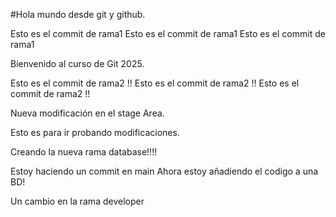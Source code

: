 #Hola mundo desde git y github.

Esto es el commit de rama1
Esto es el commit de rama1
Esto es el commit de rama1

Bienvenido al curso de Git 2025.

Esto es el commit de rama2 !!
Esto es el commit de rama2 !!
Esto es el commit de rama2 !!

Nueva modificación en el stage Area.

Esto es para ir probando modificaciones.

Creando la nueva rama database!!!!

Estoy haciendo un commit en main
Ahora estoy añadiendo el codigo a una BD!

Un cambio en la rama developer
